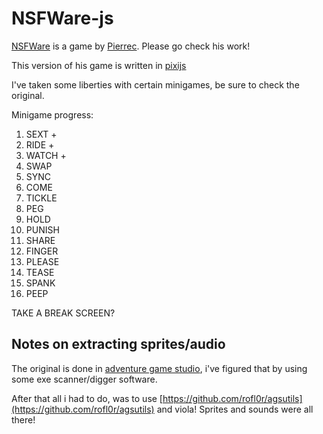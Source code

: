 # NSFWare-js

[NSFWare](https://pierrec.itch.io/nsfware) is a game by [Pierrec](https://pierrec.itch.io/). Please go check his work!

This version of his game is written in [pixijs](https://pixijs.com/)

I've taken some liberties with certain minigames, be sure to check the original.

Minigame progress:

1. SEXT +
2. RIDE +
3. WATCH + 
11. SWAP
4. SYNC
5. COME
6. TICKLE
7. PEG
8. HOLD
9. PUNISH
10. SHARE
12. FINGER
13. PLEASE
14. TEASE
15. SPANK
16. PEEP 

TAKE A BREAK SCREEN?

## Notes on extracting sprites/audio

The original is done in [adventure game studio](https://www.adventuregamestudio.co.uk/), i've figured that by using some exe scanner/digger software.

After that all i had to do, was to use [https://github.com/rofl0r/agsutils](https://github.com/rofl0r/agsutils) and viola! Sprites and sounds were all there!